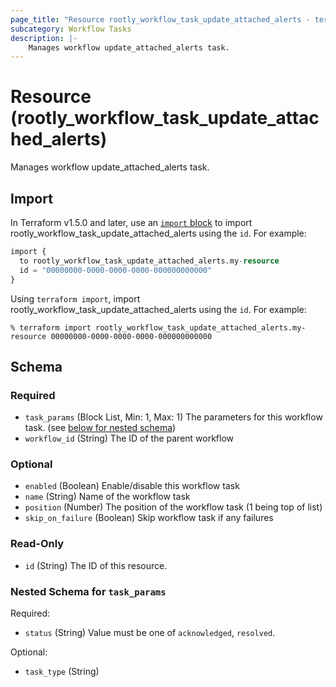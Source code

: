 ```yaml
---
page_title: "Resource rootly_workflow_task_update_attached_alerts - terraform-provider-rootly"
subcategory: Workflow Tasks
description: |-
    Manages workflow update_attached_alerts task.
---
```


# Resource (rootly_workflow_task_update_attached_alerts)

Manages workflow update_attached_alerts task.



## Import

In Terraform v1.5.0 and later, use an [`import` block](https://developer.hashicorp.com/terraform/language/import) to import rootly_workflow_task_update_attached_alerts using the `id`. For example:

```terraform
import {
  to rootly_workflow_task_update_attached_alerts.my-resource
  id = "00000000-0000-0000-0000-000000000000"
}
```

Using `terraform import`, import rootly_workflow_task_update_attached_alerts using the `id`. For example:

```console
% terraform import rootly_workflow_task_update_attached_alerts.my-resource 00000000-0000-0000-0000-000000000000
```

<!-- schema generated by tfplugindocs -->
## Schema

### Required

- `task_params` (Block List, Min: 1, Max: 1) The parameters for this workflow task. (see [below for nested schema](#nestedblock--task_params))
- `workflow_id` (String) The ID of the parent workflow

### Optional

- `enabled` (Boolean) Enable/disable this workflow task
- `name` (String) Name of the workflow task
- `position` (Number) The position of the workflow task (1 being top of list)
- `skip_on_failure` (Boolean) Skip workflow task if any failures

### Read-Only

- `id` (String) The ID of this resource.

<a id="nestedblock--task_params"></a>
### Nested Schema for `task_params`

Required:

- `status` (String) Value must be one of `acknowledged`, `resolved`.

Optional:

- `task_type` (String)
